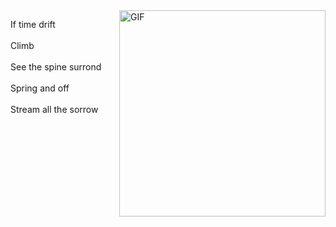 <img align="right" alt="GIF" src="https://user-images.githubusercontent.com/57030042/156145287-506360c8-2a0e-4a90-9391-421b6873e27c.jpg" width="330" />

If time drift<br/>
<br/>
Climb<br/>
<br/>
See the spine surrond<br/>
<br/>
Spring and off<br/>
<br/>
Stream all the sorrow







